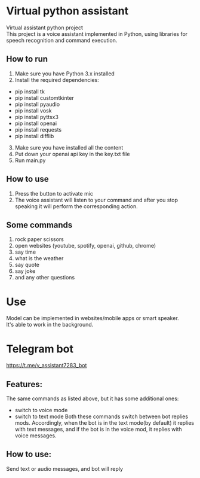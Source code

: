 # Virtual python assistant
Virtual assistant python project <br />
This project is a voice assistant implemented in Python, using libraries for speech recognition and command execution.

## How to run
1. Make sure you have Python 3.x installed
2. Install the required dependencies:
- pip install tk
- pip install customtkinter
- pip install pyaudio
- pip install vosk
- pip install pyttsx3
- pip install openai
- pip install requests
- pip install difflib
3. Make sure you have installed all the content
4. Put down your openai api key in the key.txt file
5. Run main.py

## How to use
1. Press the button to activate mic
2. The voice assistant will listen to your command and after you stop speaking it will perform the corresponding action.

## Some commands
1. rock paper scissors
2. open websites (youtube, spotify, openai, github, chrome)
3. say time
4. what is the weather
5. say quote
6. say joke
7. and any other questions

# Use
Model can be implemented in websites/mobile apps or smart speaker. <br />
It's able to work in the background.

# Telegram bot
https://t.me/v_assistant7283_bot

## Features:
The same commands as listed above, but it has some additional ones:
- switch to voice mode
- switch to text mode
Both these commands switch between bot replies mods. Accordingly, when the bot is in the text mode(by default) it replies with text messages, and if the bot is in the voice mod, it replies with voice messages.
## How to use:
Send text or audio messages, and bot will reply
